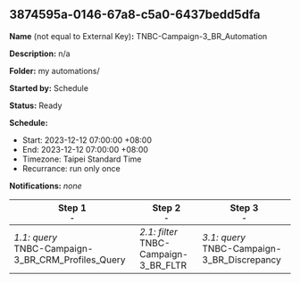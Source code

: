 ## 3874595a-0146-67a8-c5a0-6437bedd5dfa

**Name** (not equal to External Key)**:** TNBC-Campaign-3_BR_Automation

**Description:** n/a

**Folder:** my automations/

**Started by:** Schedule

**Status:** Ready

**Schedule:**

* Start: 2023-12-12 07:00:00 +08:00
* End: 2023-12-12 07:00:00 +08:00
* Timezone: Taipei Standard Time
* Recurrance: run only once

**Notifications:** _none_


| Step 1<br>_<small>-</small>_ | Step 2<br>_<small>-</small>_ | Step 3<br>_<small>-</small>_ |
| --- | --- | --- |
| _1.1: query_<br>TNBC-Campaign-3_BR_CRM_Profiles_Query | _2.1: filter_<br>TNBC-Campaign-3_BR_FLTR | _3.1: query_<br>TNBC-Campaign-3_BR_Discrepancy |
